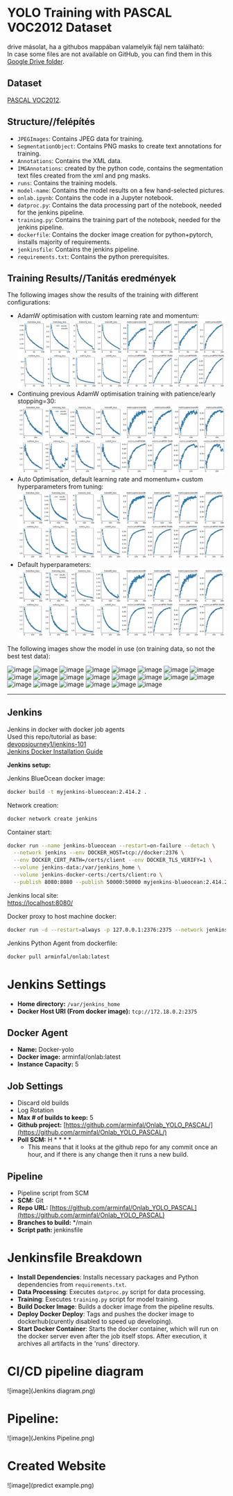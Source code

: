 # YOLO Training with PASCAL VOC2012 Dataset

drive másolat, ha a githubos mappában valamelyik fájl nem található:  
In case some files are not available on GitHub, you can find them in this [Google Drive folder](https://drive.google.com/file/d/1CwBUp6yPpxWQpt_OEg-J85EE9bFEqPp3/view?usp=sharing).

## Dataset

[PASCAL VOC2012](https://www.kaggle.com/datasets/bardiaardakanian/voc0712).

## Structure//felépítés

- `JPEGImages`: Contains JPEG data for training.
- `SegmentationObject`: Contains PNG masks to create text annotations for training.
- `Annotations`: Contains the XML data.
- `IMGAnnotations`: created by the python code, contains the segmentation text files created from the xml and png masks.
- `runs`: Contains the training models.
- `model-name`: Contains the model results on a few hand-selected pictures.
- `onlab.ipynb`: Contains the code in a Jupyter notebook.
- `datproc.py`: Contains the data processing part of the notebook, needed for the jenkins pipeline.
- `training.py`: Contains the training part of the notebook, needed for the jenkins pipeline.
- `dockerfile`: Contains the docker image creation for python+pytorch, installs majority of requirements.
- `jenkinsfile`: Contains the jenkins pipeline.
- `requirements.txt`: Contains the python prerequisites.
## Training Results//Tanitás eredmények

The following images show the results of the training with different configurations:

- AdamW optimisation with custom learning rate and momentum:
  ![AdamW optimisation](runs/segment/trainAdamWopt/results.png)
- Continuing previous AdamW optimisation training with patience/early stopping=30:
  ![AdamW optimisation with early stopping](runs/segment/trainAdeamWopt+patience30/results.png)
- Auto Optimisation, default learning rate and momentum+ custom hyperparameters from tuning:
  ![Auto optimisation](runs/segment/trainautoopt/results.png)
- Default hyperparameters:
  ![Default hyperparameters](runs/segment/traindefhyppar/results.png)

The following images show the model in use (on training data, so not the best test data):

![image](https://github.com/arminfal/Onlab_YOLO_PASCAL/assets/26046723/964e2c0a-810e-4113-8c47-62285d26dca0)
![image](https://github.com/arminfal/Onlab_YOLO_PASCAL/assets/26046723/7e5f05ed-050b-49e0-9ef4-eec5a8650c92)
![image](https://github.com/arminfal/Onlab_YOLO_PASCAL/assets/26046723/e7128fc1-477a-4115-8e00-cd7bec237574)
![image](https://github.com/arminfal/Onlab_YOLO_PASCAL/assets/26046723/015a3abe-c44c-46d1-8721-3f1bfb69fb9a)
![image](https://github.com/arminfal/Onlab_YOLO_PASCAL/assets/26046723/b72e787b-71d7-4dee-88e3-53d2a9bcc91e)
![image](https://github.com/arminfal/Onlab_YOLO_PASCAL/assets/26046723/8cc5a672-e728-4ee1-a499-4a5fd7792901)
![image](https://github.com/arminfal/Onlab_YOLO_PASCAL/assets/26046723/43d2050e-5be5-405a-a97d-a11901fe8dd6)
![image](https://github.com/arminfal/Onlab_YOLO_PASCAL/assets/26046723/e0be5889-39ab-4ff2-88cd-3fa8acb321aa)
![image](https://github.com/arminfal/Onlab_YOLO_PASCAL/assets/26046723/309c9b0f-ff89-47dd-8ead-498a3be4a1e7)
![image](https://github.com/arminfal/Onlab_YOLO_PASCAL/assets/26046723/bc1266de-bf39-4926-98be-7aa0f7342d1f)
![image](https://github.com/arminfal/Onlab_YOLO_PASCAL/assets/26046723/007ec257-864a-45bf-ba46-90ec2102eb1f)
![image](https://github.com/arminfal/Onlab_YOLO_PASCAL/assets/26046723/ee6d84b0-c44b-4860-b375-550e605367a4)
![image](https://github.com/arminfal/Onlab_YOLO_PASCAL/assets/26046723/21959a88-8ef5-4b32-b967-b63d4b972667)
![image](https://github.com/arminfal/Onlab_YOLO_PASCAL/assets/26046723/9267ad65-e484-4cf6-b45e-8cbde8064512)
![image](https://github.com/arminfal/Onlab_YOLO_PASCAL/assets/26046723/d5bd7d1e-efd6-4fc5-97ba-ae3fc67b4ac4)
![image](https://github.com/arminfal/Onlab_YOLO_PASCAL/assets/26046723/36fbccd7-0681-4ca3-977e-10de9eb810b6)
![image](https://github.com/arminfal/Onlab_YOLO_PASCAL/assets/26046723/c6338639-7983-44f4-b0df-971035f20a30)
![image](https://github.com/arminfal/Onlab_YOLO_PASCAL/assets/26046723/3ab1d28d-9192-4560-b2ba-8edc75914536)
![image](https://github.com/arminfal/Onlab_YOLO_PASCAL/assets/26046723/f44cdff2-fdb9-46cd-9f93-b8e84a0b65e7)
![image](https://github.com/arminfal/Onlab_YOLO_PASCAL/assets/26046723/0b02af00-01a3-4fc4-9673-4457184bb0bc)
![image](https://github.com/arminfal/Onlab_YOLO_PASCAL/assets/26046723/043820a1-fbad-4e37-bd16-96a91a5a14ad)
![image](https://github.com/arminfal/Onlab_YOLO_PASCAL/assets/26046723/de0c04ef-ff28-49af-8356-849354e3f9bb)

---
## Jenkins  
Jenkins in docker with docker job agents  
Used this repo/tutorial as base:  
[devopsjourney1/jenkins-101](https://github.com/devopsjourney1/jenkins-101)  
[Jenkins Docker Installation Guide](https://www.jenkins.io/doc/book/installing/docker/)

**Jenkins setup:**  

Jenkins BlueOcean docker image:  

```bash
docker build -t myjenkins-blueocean:2.414.2 .
```

Network creation:  

```bash
docker network create jenkins
```

Container start:  

```bash
docker run --name jenkins-blueocean --restart=on-failure --detach \
  --network jenkins --env DOCKER_HOST=tcp://docker:2376 \
  --env DOCKER_CERT_PATH=/certs/client --env DOCKER_TLS_VERIFY=1 \
  --volume jenkins-data:/var/jenkins_home \
  --volume jenkins-docker-certs:/certs/client:ro \
  --publish 8080:8080 --publish 50000:50000 myjenkins-blueocean:2.414.2
```

Jenkins local site:  
[https://localhost:8080/](https://localhost:8080/)

Docker proxy to host machine docker:  

```bash
docker run -d --restart=always -p 127.0.0.1:2376:2375 --network jenkins -v /var/run/docker.sock:/var/run/docker.sock alpine/socat tcp-listen:2375,fork,reuseaddr unix-connect:/var/run/docker.sock
```

Jenkins Python Agent from dockerfile:  

```bash
docker pull arminfal/onlab:latest
```  
# Jenkins Settings

- **Home directory:** `/var/jenkins_home`
- **Docker Host URI (From docker image):** `tcp://172.18.0.2:2375`

## Docker Agent

- **Name:** Docker-yolo
- **Docker image:** arminfal/onlab:latest
- **Instance Capacity:** 5

## Job Settings

- Discard old builds
- Log Rotation
- **Max # of builds to keep:** 5
- **Github project:** [https://github.com/arminfal/Onlab_YOLO_PASCAL/](https://github.com/arminfal/Onlab_YOLO_PASCAL/)
- **Poll SCM:** H * * * *
  - This means that it looks at the github repo for any commit once an hour, and if there is any change then it runs a new build.

## Pipeline

- Pipeline script from SCM
- **SCM:** Git
- **Repo URL:** [https://github.com/arminfal/Onlab_YOLO_PASCAL](https://github.com/arminfal/Onlab_YOLO_PASCAL)
- **Branches to build:** */main
- **Script path:** jenkinsfile  

# Jenkinsfile Breakdown

- **Install Dependencies**: Installs necessary packages and Python dependencies from `requirements.txt`.
- **Data Processing**: Executes `datproc.py` script for data processing.
- **Training**: Executes `training.py` script for model training.
- **Build Docker Image**: Builds a docker image from the pipeline results.
- **Deploy Docker Deploy**: Tags and pushes the docker image to dockerhub(curently disabled to speed up developing).
- **Start Docker Container**: Starts the docker container, which will run on the docker server even after the job itself stops.
After execution, it archives all artifacts in the 'runs' directory.  
# CI/CD pipeline diagram  
![image](Jenkins diagram.png)  
# Pipeline:  
![image](Jenkins Pipeline.png)  
# Created Website  
![image](predict example.png)  
